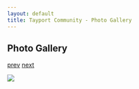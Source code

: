 ```yaml
---
layout: default
title: Tayport Community - Photo Gallery
---
```

## Photo Gallery

[prev](http://tayport.org.uk/photo/160) [next](http://tayport.org.uk/photo/162)

![ ](http://tayport.org.uk/media/161.jpg " ")

